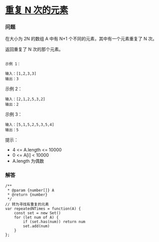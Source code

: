 # [重复 N 次的元素](https://leetcode-cn.com/problems/n-repeated-element-in-size-2n-array)

### 问题

在大小为 2N 的数组 A 中有 N+1 个不同的元素，其中有一个元素重复了 N 次。

返回重复了 N 次的那个元素。


 ```

示例 1：

输入：[1,2,3,3]
输出：3
```
示例 2：

```
输入：[2,1,2,5,3,2]
输出：2
```
示例 3：

```
输入：[5,1,5,2,5,3,5,4]
输出：5
```


提示：

* 4 <= A.length <= 10000
* 0 <= A[i] < 10000
* A.length 为偶数

### 解答

```
/**
 * @param {number[]} A
 * @return {number}
 */
// 转为寻找有重复的元素
var repeatedNTimes = function(A) {
    const set = new Set()
    for (let num of A) {
        if (set.has(num)) return num
        set.add(num)
    }
};
```
